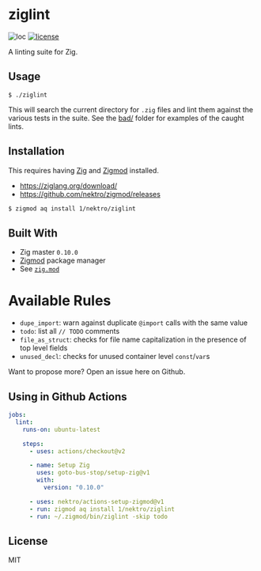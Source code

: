 # ziglint
![loc](https://sloc.xyz/github/nektro/ziglint)
[![license](https://img.shields.io/github/license/nektro/ziglint.svg)](https://github.com/nektro/ziglint/blob/master/LICENSE)

A linting suite for Zig.

## Usage
```
$ ./ziglint
```

This will search the current directory for `.zig` files and lint them against the various tests in the suite. See the [bad/](./bad/) folder for examples of the caught lints.

## Installation
This requires having [Zig](https://ziglang.org) and [Zigmod](https://github.com/nektro/zigmod) installed.

- https://ziglang.org/download/
- https://github.com/nektro/zigmod/releases

```sh
$ zigmod aq install 1/nektro/ziglint
```

## Built With
- Zig master `0.10.0`
- [Zigmod](https://github.com/nektro/zigmod) package manager
- See [`zig.mod`](./zig.mod)

# Available Rules
- `dupe_import`: warn against duplicate `@import` calls with the same value
- `todo`: list all `// TODO` comments
- `file_as_struct`: checks for file name capitalization in the presence of top level fields
- `unused_decl`: checks for unused container level `const`/`var`s

Want to propose more? Open an issue here on Github.

## Using in Github Actions
```yml
jobs:
  lint:
    runs-on: ubuntu-latest

    steps:
      - uses: actions/checkout@v2

      - name: Setup Zig
        uses: goto-bus-stop/setup-zig@v1
        with:
          version: "0.10.0"

      - uses: nektro/actions-setup-zigmod@v1
      - run: zigmod aq install 1/nektro/ziglint
      - run: ~/.zigmod/bin/ziglint -skip todo
```

## License
MIT

